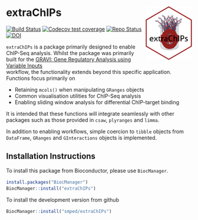 # extraChIPs <img id="extrachips_logo" src="man/figures/extraChIPs.png" align="right" width = "125" />

<!-- badges: start -->
[![Build Status](https://github.com/smped/extraChIPs/workflows/R-CMD-check-bioc/badge.svg)](https://github.com/smped/extraChIPs/actions)
[![Codecov test coverage](https://codecov.io/gh/smped/extraChIPs/branch/main/graph/badge.svg)](https://codecov.io/gh/smped/extraChIPs?branch=main)
[![Repo Status](https://img.shields.io/badge/repo%20status-Active-green.svg)](https://shields.io/)
[![DOI](https://zenodo.org/badge/399671214.svg)](https://zenodo.org/badge/latestdoi/399671214)
<!-- badges: end -->

`extraChIPs` is a package primarily designed to enable ChIP-Seq analysis.
Whilst the package was primarily built for the 
[GRAVI: Gene Regulatory Analysis using Variable Inputs](https://github.com/smped/GRAVI)  
workflow, the functionality extends beyond this specific application.
Functions focus primarily on

- Retaining `mcols()` when manipulating `GRanges` objects
- Common visualisation utilities for ChIP-Seq analysis
- Enabling sliding window analysis for differential ChIP-target binding

It is intended that these functions will integrate seamlessly with other 
packages such as those provided in `csaw`, `plyranges` and `limma`.

In addition to enabling workflows, simple coercion to `tibble` objects from 
`DataFrame`, `GRanges` and `GInteractions` objects is implemented.

## Installation Instructions

To install this package from Bioconductor, please use `BiocManager`.

```r
install.packages("BiocManager")
BiocManager::install("extraChIPs")
```

To install the development version from github


```r
BiocManager::install("smped/extraChIPs")
```
